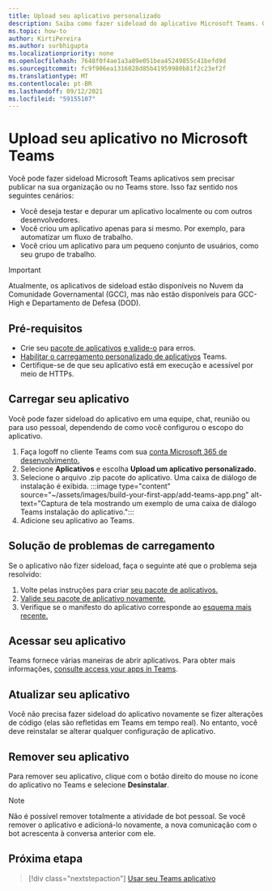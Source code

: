 ```yaml
---
title: Upload seu aplicativo personalizado
description: Saiba como fazer sideload do aplicativo Microsoft Teams. O sideload é comum ao testar e depurar um aplicativo durante o desenvolvimento.
ms.topic: how-to
author: KirtiPereira
ms.author: surbhigupta
ms.localizationpriority: none
ms.openlocfilehash: 7648f0f4ae1a3a89e051bea45249855c41befd9d
ms.sourcegitcommit: fc9f906ea1316028d85b41959980b81f2c23ef2f
ms.translationtype: MT
ms.contentlocale: pt-BR
ms.lasthandoff: 09/12/2021
ms.locfileid: "59155107"
---
```

# <a name="upload-your-app-in-microsoft-teams"></a>Upload seu aplicativo no Microsoft Teams

Você pode fazer sideload Microsoft Teams aplicativos sem precisar publicar na sua organização ou no Teams store. Isso faz sentido nos seguintes cenários:

* Você deseja testar e depurar um aplicativo localmente ou com outros desenvolvedores.
* Você criou um aplicativo apenas para si mesmo. Por exemplo, para automatizar um fluxo de trabalho.
* Você criou um aplicativo para um pequeno conjunto de usuários, como seu grupo de trabalho.

> [!IMPORTANT]
> Atualmente, os aplicativos de sideload estão disponíveis no Nuvem da Comunidade Governamental (GCC), mas não estão disponíveis para GCC-High e Departamento de Defesa (DOD).

## <a name="prerequisites"></a>Pré-requisitos

* Crie seu [pacote de aplicativos](~/concepts/build-and-test/apps-package.md) [e valide-o](https://dev.teams.microsoft.com/appvalidation.html) para erros.
* [Habilitar o carregamento personalizado de aplicativos](~/concepts/build-and-test/prepare-your-o365-tenant.md#enable-custom-teams-apps-and-turn-on-custom-app-uploading) Teams.
* Certifique-se de que seu aplicativo está em execução e acessível por meio de HTTPs.

## <a name="upload-your-app"></a>Carregar seu aplicativo

Você pode fazer sideload do aplicativo em uma equipe, chat, reunião ou para uso pessoal, dependendo de como você configurou o escopo do aplicativo.

1. Faça logoff no cliente Teams com sua [conta Microsoft 365 de desenvolvimento.](~/build-your-first-app/build-and-run.md#prerequisites)
1. Selecione **Aplicativos** e escolha **Upload um aplicativo personalizado.**
1. Selecione o arquivo .zip pacote do aplicativo. Uma caixa de diálogo de instalação é exibida.
:::image type="content" source="~/assets/images/build-your-first-app/add-teams-app.png" alt-text="Captura de tela mostrando um exemplo de uma caixa de diálogo Teams instalação do aplicativo.":::
1. Adicione seu aplicativo ao Teams.

## <a name="troubleshoot-upload-issues"></a>Solução de problemas de carregamento

Se o aplicativo não fizer sideload, faça o seguinte até que o problema seja resolvido:

1. Volte pelas instruções para criar [seu pacote de aplicativos.](../../concepts/build-and-test/apps-package.md)
1. [Valide seu pacote de aplicativo novamente.](https://dev.teams.microsoft.com/appvalidation.html)
1. Verifique se o manifesto do aplicativo corresponde ao [esquema mais recente.](../../resources/schema/manifest-schema.md)

## <a name="access-your-app"></a>Acessar seu aplicativo

Teams fornece várias maneiras de abrir aplicativos. Para obter mais informações, [consulte access your apps in Teams](https://support.microsoft.com/office/access-your-apps-in-teams-0758cb09-9e85-40e7-a974-51df7734646a).

## <a name="update-your-app"></a>Atualizar seu aplicativo

Você não precisa fazer sideload do aplicativo novamente se fizer alterações de código (elas são refletidas em Teams em tempo real). No entanto, você deve reinstalar se alterar qualquer configuração de aplicativo.

## <a name="remove-your-app"></a>Remover seu aplicativo

Para remover seu aplicativo, clique com o botão direito do mouse no ícone do aplicativo no Teams e selecione **Desinstalar**.

> [!NOTE]
> Não é possível remover totalmente a atividade de bot pessoal. Se você remover o aplicativo e adicioná-lo novamente, a nova comunicação com o bot acrescenta à conversa anterior com ele.

## <a name="next-step"></a>Próxima etapa

> [!div class="nextstepaction"]
> [Usar seu Teams aplicativo](https://support.microsoft.com/office/apps-and-services-cc1fba57-9900-4634-8306-2360a40c665b?ui=en-us&rs=en-us&ad=us)
